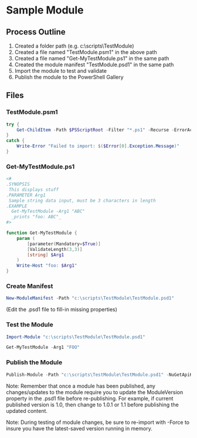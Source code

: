 # Sample Module

## Process Outline

  1. Created a folder path (e.g. c:\scripts\TestModule)
  2. Created a file named "TestModule.psm1" in the above path
  3. Created a file named "Get-MyTestModule.ps1" in the same path
  4. Created the module manifest "TestModule.psd1" in the same path
  5. Import the module to test and validate
  6. Publish the module to the PowerShell Gallery
  
## Files

### TestModule.psm1

```powershell
try {
	Get-ChildItem -Path $PSScriptRoot -Filter "*.ps1" -Recurse -ErrorAction Stop | %{ . $_.FullName }
}
catch {
    Write-Error "Failed to import: $($Error[0].Exception.Message)"
}
```

### Get-MyTestModule.ps1

```powershell
<#
.SYNOPSIS
 This displays stuff
.PARAMETER Arg1
 Sample string data input, must be 3 characters in length
.EXAMPLE
  Get-MyTestModule -Arg1 "ABC"
  _prints "foo: ABC"_
#>

function Get-MyTestModule {
	param (
		[parameter(Mandatory=$True)]
		[ValidateLength(3,3)]
		[string] $Arg1
	)
	Write-Host "foo: $Arg1"
}
```

### Create Manifest

```powershell
New-ModuleManifest -Path "c:\scripts\TestModule\TestModule.psd1"
```

(Edit the .psd1 file to fill-in missing properties)

### Test the Module
```powershell
Import-Module "c:\scripts\TestModule\TestModule.psd1"

Get-MyTestModule -Arg1 "FOO"
```

### Publish the Module

```powershell
Publish-Module -Path "c:\scripts\TestModule\TestModule.psd1" -NuGetApiKey "<yourkey>"
```

Note: Remember that once a module has been published, any changes/updates to the module require you to update
the ModuleVersion property in the .psd1 file before re-publishing.  For example, if current published version is 1.0, 
then change to 1.0.1 or 1.1 before publishing the updated content.

Note: During testing of module changes, be sure to re-import with -Force to insure you have the latest-saved version 
running in memory.
